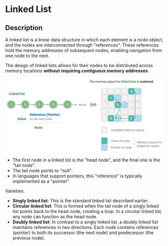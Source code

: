 # Linked List

## Description

A linked list is a linear data structure in which each element is a node object, and the nodes are interconnected through "references". These references hold the memory addresses of subsequent nodes, enabling navigation from one node to the next.

The design of linked lists allows for their nodes to be distributed across memory locations **without requiring contiguous memory addresses**.

![](linked_list/image1.jpg)

- The first node in a linked list is the "head node", and the final one is the "tail node".
- The tail node points to "null".
- In languages that support pointers, this "reference" is typically implemented as a "pointer".

Varieties:

- **Singly linked list**: This is the standard linked list described earlier.
- **Circular linked list**: This is formed when the tail node of a singly linked list points back to the head node, creating a loop. In a circular linked list, any node can function as the head node.
- **Doubly linked list**: In contrast to a singly linked list, a doubly linked list maintains references in two directions. Each node contains references (pointer) to both its successor (the next node) and predecessor (the previous node).
